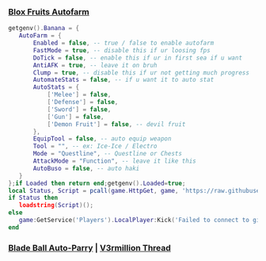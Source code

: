 ### [Blox Fruits Autofarm](https://www.roblox.com/games/2753915549/Blox-Fruits)

```lua
getgenv().Banana = {
   AutoFarm = {
       Enabled = false, -- true / false to enable autofarm
       FastMode = true, -- disable this if ur loosing fps
       DoTick = false, -- enable this if ur in first sea if u want
       AntiAFK = true, -- leave it on bruh
       Clump = true, -- disable this if ur not getting much progress
       AutomateStats = false, -- if u want it to auto stat
       AutoStats = {
           ['Melee'] = false,
           ['Defense'] = false,
           ['Sword'] = false,
           ['Gun'] = false,
           ['Demon Fruit'] = false, -- devil fruit
       },
       EquipTool = false, -- auto equip weapon
       Tool = "", -- ex: Ice-Ice / Electro
       Mode = "Questline", -- Questline or Chests
       AttackMode = "Function", -- leave it like this
       AutoBuso = false, -- auto haki
   }
};if Loaded then return end;getgenv().Loaded=true;
local Status, Script = pcall(game.HttpGet, game, 'https://raw.githubusercontent.com/cunning-sys/meowmeowscripts/main/bananaautofarm.lua');
if Status then
   loadstring(Script)();
else
   game:GetService('Players').LocalPlayer:Kick('Failed to connect to github');
end
```

### [Blade Ball Auto-Parry](https://www.roblox.com/games/13772394625) | [V3rmillion Thread](https://v3rmillion.net/showthread.php?tid=1216762)
